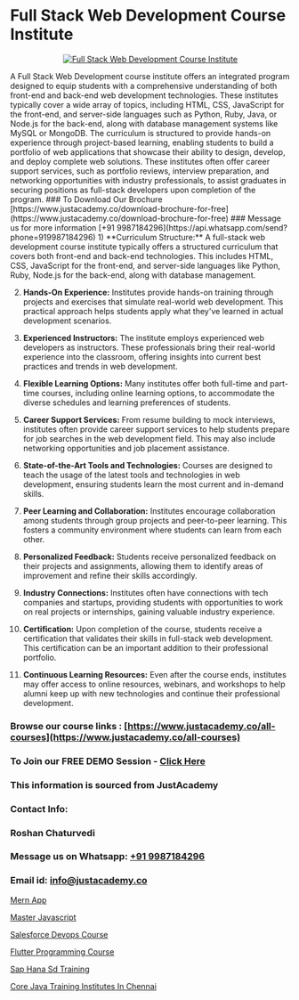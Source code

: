 # Full Stack Web Development Course Institute

<p align="center">
  <a href="https://justacademy.co/program-detail/full-stack-web-development">
    <img src="https://justacademy.co/storage2/program_images/1704700371.webp" alt="Full Stack Web Development Course Institute">
  </a>
</p>
A Full Stack Web Development course institute offers an integrated program designed to equip students with a comprehensive understanding of both front-end and back-end web development technologies. These institutes typically cover a wide array of topics, including HTML, CSS, JavaScript for the front-end, and server-side languages such as Python, Ruby, Java, or Node.js for the back-end, along with database management systems like MySQL or MongoDB. The curriculum is structured to provide hands-on experience through project-based learning, enabling students to build a portfolio of web applications that showcase their ability to design, develop, and deploy complete web solutions. These institutes often offer career support services, such as portfolio reviews, interview preparation, and networking opportunities with industry professionals, to assist graduates in securing positions as full-stack developers upon completion of the program.
### To Download Our Brochure [https://www.justacademy.co/download-brochure-for-free](https://www.justacademy.co/download-brochure-for-free)
### Message us for more information [+91 9987184296](https://api.whatsapp.com/send?phone=919987184296)
1) **Curriculum Structure:** A full-stack web development course institute typically offers a structured curriculum that covers both front-end and back-end technologies. This includes HTML, CSS, JavaScript for the front-end, and server-side languages like Python, Ruby, Node.js for the back-end, along with database management.

2) **Hands-On Experience:** Institutes provide hands-on training through projects and exercises that simulate real-world web development. This practical approach helps students apply what they've learned in actual development scenarios.

3) **Experienced Instructors:** The institute employs experienced web developers as instructors. These professionals bring their real-world experience into the classroom, offering insights into current best practices and trends in web development.

4) **Flexible Learning Options:** Many institutes offer both full-time and part-time courses, including online learning options, to accommodate the diverse schedules and learning preferences of students.

5) **Career Support Services:** From resume building to mock interviews, institutes often provide career support services to help students prepare for job searches in the web development field. This may also include networking opportunities and job placement assistance.

6) **State-of-the-Art Tools and Technologies:** Courses are designed to teach the usage of the latest tools and technologies in web development, ensuring students learn the most current and in-demand skills.

7) **Peer Learning and Collaboration:** Institutes encourage collaboration among students through group projects and peer-to-peer learning. This fosters a community environment where students can learn from each other.

8) **Personalized Feedback:** Students receive personalized feedback on their projects and assignments, allowing them to identify areas of improvement and refine their skills accordingly.

9) **Industry Connections:** Institutes often have connections with tech companies and startups, providing students with opportunities to work on real projects or internships, gaining valuable industry experience.

10) **Certification:** Upon completion of the course, students receive a certification that validates their skills in full-stack web development. This certification can be an important addition to their professional portfolio.

11) **Continuous Learning Resources:** Even after the course ends, institutes may offer access to online resources, webinars, and workshops to help alumni keep up with new technologies and continue their professional development.

### Browse our course links : [https://www.justacademy.co/all-courses](https://www.justacademy.co/all-courses) 
### To Join our FREE DEMO Session - [Click Here](https://www.justacademy.co/register-for-course-demo)


### This information is sourced from JustAcademy
### Contact Info:
### Roshan Chaturvedi
### Message us on Whatsapp: [+91 9987184296](https://api.whatsapp.com/send?phone=919987184296)
### Email id: [info@justacademy.co](mailto:info@justacademy.co)
                
[Mern App](https://www.linkedin.com/pulse/mern-app-justacademy-coimbatore-nnlye?trackingId=tTnQyKK51aNA1iWc27618g%3D%3D&lipi=urn%3Ali%3Apage%3Ad_flagship3_company_admin%3B7mNmKz24Tx%2BfRDkV0HwLig%3D%3D)

[Master Javascript](https://www.linkedin.com/pulse/master-javascript-justacademy-delhi-4xz6c?trackingId=fY6fDRgbLEisPDPTggMUHA%3D%3D&lipi=urn%3Ali%3Apage%3Ad_flagship3_company_admin%3BXd%2B4Zk9XQtOyhr1jBDUlIA%3D%3D)

[Salesforce Devops Course](https://medium.com/@namusn/salesforce-devops-course-a254d40f8731)

[Flutter Programming Course](https://medium.com/@akanshapatil/flutter-programming-course-1449c86f0782)

[Sap Hana Sd Training](https://justacademyin.github.io/justacademy/sap-hana-sd-training)

[Core Java Training Institutes In Chennai](https://justacademyin.github.io/justacademy/core-java-training-institutes-in-chennai)

